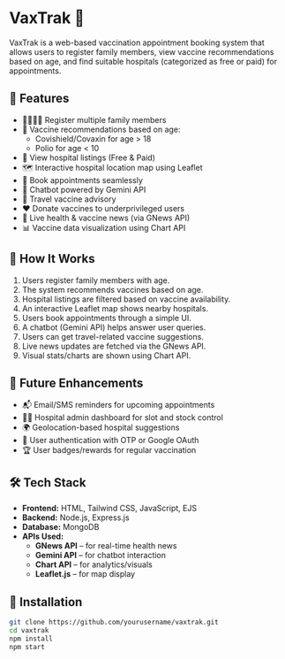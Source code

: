 # VaxTrak 💉

VaxTrak is a web-based vaccination appointment booking system that allows users to register family members, view vaccine recommendations based on age, and find suitable hospitals (categorized as free or paid) for appointments.

## 🔧 Features

- 👨‍👩‍👧‍👦 Register multiple family members
- 🎯 Vaccine recommendations based on age:
  - Covishield/Covaxin for age > 18
  - Polio for age < 10
- 🏥 View hospital listings (Free & Paid)
- 🗺️ Interactive hospital location map using Leaflet
- 📅 Book appointments seamlessly
- 💬 Chatbot powered by Gemini API
- 🧳 Travel vaccine advisory
- ❤️ Donate vaccines to underprivileged users
- 📰 Live health & vaccine news (via GNews API)
- 📊 Vaccine data visualization using Chart API

## 🔄 How It Works

1. Users register family members with age.
2. The system recommends vaccines based on age.
3. Hospital listings are filtered based on vaccine availability.
4. An interactive Leaflet map shows nearby hospitals.
5. Users book appointments through a simple UI.
6. A chatbot (Gemini API) helps answer user queries.
7. Users can get travel-related vaccine suggestions.
8. Live news updates are fetched via the GNews API.
9. Visual stats/charts are shown using Chart API.

## 🌟 Future Enhancements

- 📬 Email/SMS reminders for upcoming appointments
- 🧑‍⚕️ Hospital admin dashboard for slot and stock control
- 🌍 Geolocation-based hospital suggestions
- 🔐 User authentication with OTP or Google OAuth
- 🏆 User badges/rewards for regular vaccination

## 🛠 Tech Stack

- **Frontend:** HTML, Tailwind CSS, JavaScript, EJS
- **Backend:** Node.js, Express.js
- **Database:** MongoDB
- **APIs Used:**
  - **GNews API** – for real-time health news
  - **Gemini API** – for chatbot interaction
  - **Chart API** – for analytics/visuals
  - **Leaflet.js** – for map display

## 🚀 Installation

```bash
git clone https://github.com/yourusername/vaxtrak.git
cd vaxtrak
npm install
npm start
